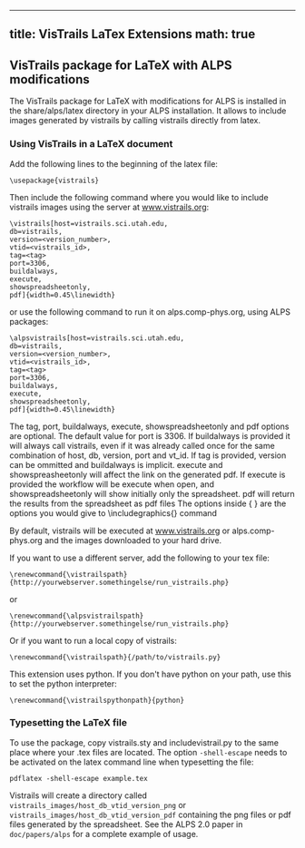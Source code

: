 
---
title: VisTrails LaTex Extensions 
math: true
---

## VisTrails package for LaTeX with ALPS modifications

The VisTrails package for LaTeX with modifications for ALPS is installed in the share/alps/latex directory in your ALPS installation. It allows to include images generated by vistrails by calling vistrails directly from latex.

### Using VisTrails in a LaTeX document

Add the following lines to the beginning of the latex file:

    \usepackage{vistrails}

Then include the following command where you would like to include vistrails images using the server at www.vistrails.org:

    \vistrails[host=vistrails.sci.utah.edu,
    db=vistrails,
    version=<version_number>,
    vtid=<vistrails_id>,
    tag=<tag>
    port=3306,
    buildalways,
    execute,
    showspreadsheetonly,
    pdf]{width=0.45\linewidth}
    
or use the following command to run it on alps.comp-phys.org, using ALPS packages:

    \alpsvistrails[host=vistrails.sci.utah.edu,
    db=vistrails,
    version=<version_number>,
    vtid=<vistrails_id>,
    tag=<tag>
    port=3306,
    buildalways,
    execute,
    showspreadsheetonly,
    pdf]{width=0.45\linewidth}

The tag, port, buildalways, execute, showspreadsheetonly and pdf options are optional. The default value for port is 3306. If buildalways is provided it will always call vistrails, even if it was already called once for the same combination of host, db, version, port and vt_id. If tag is provided, version can be ommitted and buildalways is implicit. execute and showspreasheetonly will affect the link on the generated pdf. If execute is provided the workflow will be execute when open, and showspreadsheetonly will show initially only the spreadsheet. pdf will return the results from the spreadsheet as pdf files
The options inside { } are the options you would give to \includegraphics{} command

By default, vistrails will be executed at www.vistrails.org or alps.comp-phys.org and the images downloaded to your hard drive.

If you want to use a different server, add the following to your tex file:

    \renewcommand{\vistrailspath}{http://yourwebserver.somethingelse/run_vistrails.php}

or 

    \renewcommand{\alpsvistrailspath}{http://yourwebserver.somethingelse/run_vistrails.php}

Or if you want to run a local copy of vistrails:

    \renewcommand{\vistrailspath}{/path/to/vistrails.py}
    
This extension uses python. If you don't have python on your path, use this to set the python interpreter:

    \renewcommand{\vistrailspythonpath}{python}
    
### Typesetting the LaTeX file

To use the package, copy vistrails.sty and includevistrail.py to the same place where your .tex files are located.
The option `-shell-escape` needs to be activated on the latex command line when typesetting the file:

    pdflatex -shell-escape example.tex

Vistrails will create a directory called `vistrails_images/host_db_vtid_version_png` or `vistrails_images/host_db_vtid_version_pdf` containing the png files or pdf files generated by the spreadsheet.
See the ALPS 2.0 paper in `doc/papers/alps` for a complete example of usage.





